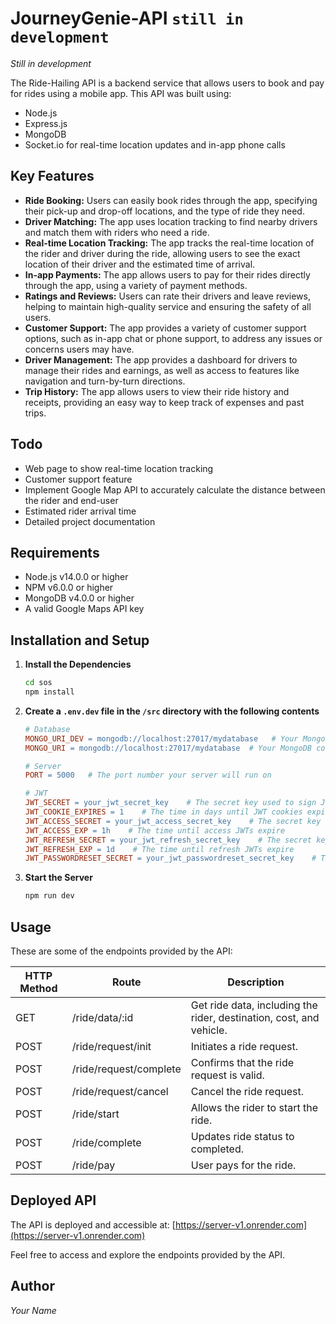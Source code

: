 # JourneyGenie-API   `still in development`

*Still in development*

The Ride-Hailing API is a backend service that allows users to book and pay for rides using a mobile app. This API was built using:
- Node.js
- Express.js
- MongoDB
- Socket.io for real-time location updates and in-app phone calls

## Key Features

- **Ride Booking:** Users can easily book rides through the app, specifying their pick-up and drop-off locations, and the type of ride they need.
- **Driver Matching:** The app uses location tracking to find nearby drivers and match them with riders who need a ride.
- **Real-time Location Tracking:** The app tracks the real-time location of the rider and driver during the ride, allowing users to see the exact location of their driver and the estimated time of arrival.
- **In-app Payments:** The app allows users to pay for their rides directly through the app, using a variety of payment methods.
- **Ratings and Reviews:** Users can rate their drivers and leave reviews, helping to maintain high-quality service and ensuring the safety of all users.
- **Customer Support:** The app provides a variety of customer support options, such as in-app chat or phone support, to address any issues or concerns users may have.
- **Driver Management:** The app provides a dashboard for drivers to manage their rides and earnings, as well as access to features like navigation and turn-by-turn directions.
- **Trip History:** The app allows users to view their ride history and receipts, providing an easy way to keep track of expenses and past trips.

## Todo
- Web page to show real-time location tracking
- Customer support feature
- Implement Google Map API to accurately calculate the distance between the rider and end-user
- Estimated rider arrival time
- Detailed project documentation

## Requirements

- Node.js v14.0.0 or higher
- NPM v6.0.0 or higher
- MongoDB v4.0.0 or higher
- A valid Google Maps API key

## Installation and Setup

1. **Install the Dependencies**
   ```bash
   cd sos
   npm install
   ```

2. **Create a `.env.dev` file in the `/src` directory with the following contents**
   ```makefile
   # Database
   MONGO_URI_DEV = mongodb://localhost:27017/mydatabase   # Your MongoDB connection string if you run `npm run dev`
   MONGO_URI = mongodb://localhost:27017/mydatabase  # Your MongoDB connection string if your run `npm start`

   # Server
   PORT = 5000   # The port number your server will run on

   # JWT
   JWT_SECRET = your_jwt_secret_key    # The secret key used to sign JWTs
   JWT_COOKIE_EXPIRES = 1    # The time in days until JWT cookies expire
   JWT_ACCESS_SECRET = your_jwt_access_secret_key    # The secret key used to sign access JWTs
   JWT_ACCESS_EXP = 1h    # The time until access JWTs expire
   JWT_REFRESH_SECRET = your_jwt_refresh_secret_key    # The secret key used to sign refresh JWTs
   JWT_REFRESH_EXP = 1d    # The time until refresh JWTs expire
   JWT_PASSWORDRESET_SECRET = your_jwt_passwordreset_secret_key    # The secret key used to sign password reset JWTs
   ```

3. **Start the Server**
   ```bash
   npm run dev
   ```

## Usage
These are some of the endpoints provided by the API:

| HTTP Method | Route                     | Description                                      |
|-------------|---------------------------|--------------------------------------------------|
| GET         | /ride/data/:id            | Get ride data, including the rider, destination, cost, and vehicle.     |
| POST        | /ride/request/init        | Initiates a ride request.                        |
| POST        | /ride/request/complete    | Confirms that the ride request is valid.         |
| POST        | /ride/request/cancel      | Cancel the ride request.                         |
| POST        | /ride/start               | Allows the rider to start the ride.              |
| POST        | /ride/complete            | Updates ride status to completed.                |
| POST        | /ride/pay                 | User pays for the ride.                          |

## Deployed API

The API is deployed and accessible at: [https://server-v1.onrender.com](https://server-v1.onrender.com)

Feel free to access and explore the endpoints provided by the API.

## Author
*Your Name*